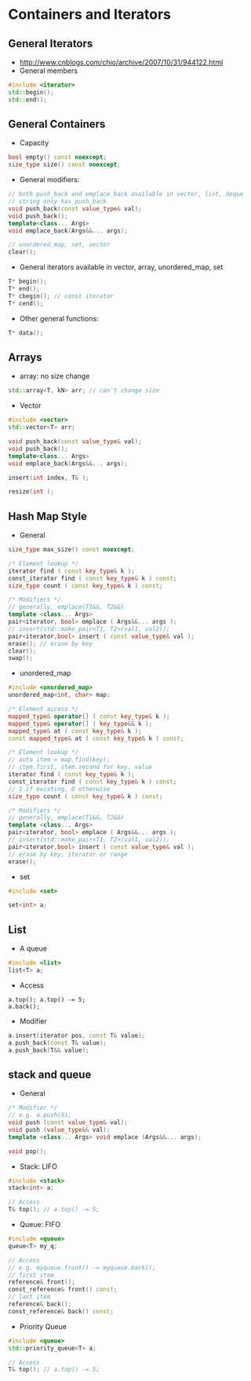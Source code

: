 # Containers and Iterators

## General Iterators
- http://www.cnblogs.com/chio/archive/2007/10/31/944122.html
- General members
```cpp
#include <iterator>
std::begin();
std::end();
```

## General Containers
- Capacity
```cpp
bool empty() const noexcept;
size_type size() const noexcept;
```
- General modifiers:
```cpp
// both push_back and emplace_back available in vector, list, deque
// string only has push_back
void push_back(const value_type& val);
void push_back();
template<class... Args>
void emplace_back(Args&&... args);

// unordered_map, set, vector
clear();
```
- General iterators available in vector, array, unordered_map, set
```cpp
T* begin();
T* end();
T* cbegin(); // const iterator
T* cend();
```
- Other general functions:
```cpp
T* data();
```

## Arrays
- array: no size change
```cpp
std::array<T, kN> arr; // can't change size
```
- Vector
```cpp
#include <vector>
std::vector<T> arr;

void push_back(const value_type& val);
void push_back();
template<class... Args>
void emplace_back(Args&&... args);

insert(int index, T& );

resize(int );
```

## Hash Map Style
- General
```cpp
size_type max_size() const noexcept;

/* Element lookup */
iterator find ( const key_type& k );
const_iterator find ( const key_type& k ) const;
size_type count ( const key_type& k ) const;

/* Modifiers */
// generally, emplace(T1&&, T2&&)
template <class... Args>
pair<iterator, bool> emplace ( Args&&... args );
// insert(std::make_pair<T1, T2>(val1, val2));
pair<iterator,bool> insert ( const value_type& val );
erase(); // erase by key
clear();
swap();
```
- unordered_map
```cpp
#include <unordered_map>
unordered_map<int, char> map;

/* Element access */
mapped_type& operator[] ( const key_type& k );
mapped_type& operator[] ( key_type&& k );
mapped_type& at ( const key_type& k );
const mapped_type& at ( const key_type& k ) const;

/* Element lookup */
// auto item = map.find(key);
// item.first, item.second for key, value
iterator find ( const key_type& k );
const_iterator find ( const key_type& k ) const;
// 1 if existing, 0 otherwise
size_type count ( const key_type& k ) const;

/* Modifiers */
// generally, emplace(T1&&, T2&&)
template <class... Args>
pair<iterator, bool> emplace ( Args&&... args );
// insert(std::make_pair<T1, T2>(val1, val2));
pair<iterator,bool> insert ( const value_type& val );
// erase by key, iterator or range
erase();
```
- set
```cpp
#include <set>

set<int> a;
```

## List
- A queue
```cpp
#include <list>
list<T> a;
```
- Access
```
a.top(); a.top() -= 5;
a.back();
```
- Modifier
```cpp
a.insert(iterator pos, const T& value);
a.push_back(const T& value);
a.push_back(T&& value);
```

## stack and queue
- General
```cpp
/* Modifier */
// e.g. a.push(5);
void push (const value_type& val);
void push (value_type&& val);
template <class... Args> void emplace (Args&&... args);

void pop();
```
- Stack: LIFO
```cpp
#include <stack>
stack<int> a;

// Access
T& top(); // a.top() -= 5;
```
- Queue: FIFO
```cpp
#include <queue>
queue<T> my_q;

// Access
// e.g. myqueue.front() -= myqueue.back();
// first item
reference& front();
const_reference& front() const;
// last item
reference& back();
const_reference& back() const;
```
- Priority Queue
```cpp
#include <queue>
std::priority_queue<T> a;

// Access
T& top(); // a.top() -= 5;
```
